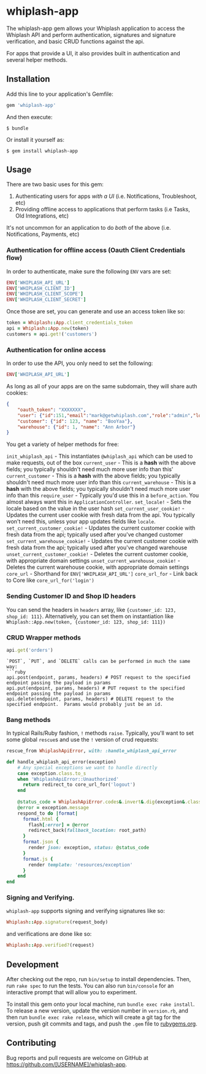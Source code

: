 # whiplash-app  

The whiplash-app gem allows your Whiplash application to access the Whiplash
API and perform authentication, signatures and signature verification, and basic
CRUD functions against the api.

For apps that provide a UI, it also provides built in authentication and several helper methods.

## Installation

Add this line to your application's Gemfile:

```ruby
gem 'whiplash-app'
```

And then execute:

    $ bundle

Or install it yourself as:

    $ gem install whiplash-app

## Usage

There are two basic uses for this gem:
1. Authenticating users for apps _with a UI_ (i.e. Notifications, Troubleshoot, etc)
2. Providing offline access to applications that perform tasks (i.e Tasks, Old Integrations, etc)

It's not uncommon for an application to do _both_ of the above (i.e. Notifications, Payments, etc)

### Authentication for offline access (Oauth Client Credentials flow)
In order to authenticate, make sure the following `ENV` vars are set:

```ruby
ENV['WHIPLASH_API_URL']
ENV['WHIPLASH_CLIENT_ID']
ENV['WHIPLASH_CLIENT_SCOPE']
ENV['WHIPLASH_CLIENT_SECRET']
```

Once those are set, you can generate and use an access token like so:

```ruby
token = Whiplash::App.client_credentials_token
api = Whiplash::App.new(token)
customers = api.get!('customers')
```

### Authentication for online access
In order to use the API, you only need to set the following:

```ruby
ENV['WHIPLASH_API_URL']
```

As long as all of your apps are on the same subdomain, they will share auth cookies:

```json
{
    "oauth_token": "XXXXXXX",
    "user": {"id":151,"email":"mark@getwhiplash.com","role":"admin","locale":"en","first_name":"Mark","last_name":"Dickson","partner_id":null, "customer_ids":[1, 2, 3]},
    "customer": {"id": 123, "name": "BooYaa"},
    "warehouse": {"id": 1, "name": "Ann Arbor"}
}
```

You get a variety of helper methods for free:

`init_whiplash_api` - This instantiates `@whiplash_api` which can be used to make requests, out of the box
`current_user` - This is a **hash** with the above fields; you typically shouldn't need much more user info than this'
`current_customer` - This is a **hash** with the above fields; you typically shouldn't need much more user info than this
`current_warehouse` - This is a **hash** with the above fields; you typically shouldn't need much more user info than this
`require_user` - Typically you'd use this in a `before_action`. You almost always want this in `ApplicationController`.
`set_locale!` - Sets the locale based on the value in the user hash
`set_current_user_cookie!` - Updates the current user cookie with fresh data from the api. You typically won't need this, unless your app updates fields like `locale`.
`set_current_customer_cookie!` - Updates the current customer cookie with fresh data from the api; typically used after you've changed customer
`set_current_warehouse_cookie!` - Updates the current customer cookie with fresh data from the api; typically used after you've changed warehouse
`unset_current_customer_cookie!` - Deletes the current customer cookie, with appropriate domain settings
`unset_current_warehouse_cookie!` - Deletes the current warehouse cookie, with appropriate domain settings
`core_url` - Shorthand for `ENV['WHIPLASH_API_URL']`
`core_url_for` - Link back to Core like `core_url_for('login')`


### Sending Customer ID and Shop ID headers
You can send the headers in `headers` array, like `{customer_id: 123, shop_id: 111}`.
Alternatively, you can set them on instantiation like `Whiplash::App.new(token, {customer_id: 123, shop_id: 111})`


### CRUD Wrapper methods

```ruby
api.get('orders')
```

```
`POST`, `PUT`, and `DELETE` calls can be performed in much the same way:
```ruby
api.post(endpoint, params, headers) # POST request to the specified endpoint passing the payload in params
api.put(endpoint, params, headers) # PUT request to the specified endpoint passing the payload in params
api.delete(endpoint, params, headers) # DELETE request to the specified endpoint.  Params would probably just be an id.
```

### Bang methods

In typical Rails/Ruby fashion, `!` methods `raise`. Typically, you'll want to set some global `rescue`s and use the `!` version of crud requests:

```ruby
rescue_from WhiplashApiError, with: :handle_whiplash_api_error

def handle_whiplash_api_error(exception)
    # Any special exceptions we want to handle directly
    case exception.class.to_s
    when 'WhiplashApiError::Unauthorized'
      return redirect_to core_url_for('logout')
    end
    
    @status_code = WhiplashApiError.codes&.invert&.dig(exception&.class)
    @error = exception.message
    respond_to do |format|
      format.html {
        flash[:error] = @error
        redirect_back(fallback_location: root_path)
      }
      format.json {
        render json: exception, status: @status_code
      }
      format.js {
        render template: 'resources/exception'
      }
    end
end
```

### Signing and Verifying.
`whiplash-app` supports signing and verifying signatures like so:
```ruby
Whiplash::App.signature(request_body)
```
and verifications are done like so:
```ruby
Whiplash::App.verified?(request)
```  

## Development

After checking out the repo, run `bin/setup` to install dependencies. Then, run `rake spec` to run the tests. You can also run `bin/console` for an interactive prompt that will allow you to experiment.

To install this gem onto your local machine, run `bundle exec rake install`. To release a new version, update the version number in `version.rb`, and then run `bundle exec rake release`, which will create a git tag for the version, push git commits and tags, and push the `.gem` file to [rubygems.org](https://rubygems.org).

## Contributing

Bug reports and pull requests are welcome on GitHub at https://github.com/[USERNAME]/whiplash-app.
